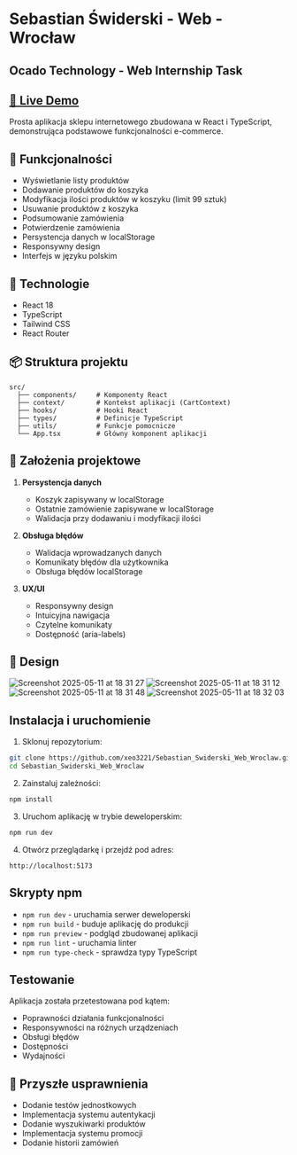 # Sebastian Świderski - Web - Wrocław

## Ocado Technology - Web Internship Task

## [🔗 Live Demo](https://xeo3221.github.io/Sebastian_Swiderski_Web_Wroclaw/)

Prosta aplikacja sklepu internetowego zbudowana w React i TypeScript, demonstrująca podstawowe funkcjonalności e-commerce.

## 🌟 Funkcjonalności

- Wyświetlanie listy produktów
- Dodawanie produktów do koszyka
- Modyfikacja ilości produktów w koszyku (limit 99 sztuk)
- Usuwanie produktów z koszyka
- Podsumowanie zamówienia
- Potwierdzenie zamówienia
- Persystencja danych w localStorage
- Responsywny design
- Interfejs w języku polskim

## 🚀 Technologie

- React 18
- TypeScript
- Tailwind CSS
- React Router

## 📦 Struktura projektu

```
src/
  ├── components/     # Komponenty React
  ├── context/        # Kontekst aplikacji (CartContext)
  ├── hooks/          # Hooki React
  ├── types/          # Definicje TypeScript
  ├── utils/          # Funkcje pomocnicze
  └── App.tsx         # Główny komponent aplikacji
```

## 📝 Założenia projektowe

1. **Persystencja danych**

   - Koszyk zapisywany w localStorage
   - Ostatnie zamówienie zapisywane w localStorage
   - Walidacja przy dodawaniu i modyfikacji ilości

2. **Obsługa błędów**

   - Walidacja wprowadzanych danych
   - Komunikaty błędów dla użytkownika
   - Obsługa błędów localStorage

3. **UX/UI**
   - Responsywny design
   - Intuicyjna nawigacja
   - Czytelne komunikaty
   - Dostępność (aria-labels)

## 🎨 Design
![Screenshot 2025-05-11 at 18 31 27](https://github.com/user-attachments/assets/18af5fc3-9ced-4451-af52-c4b36469064e)
![Screenshot 2025-05-11 at 18 31 12](https://github.com/user-attachments/assets/24d5c015-f40d-45ae-8d87-dde9c6fc0fed)
![Screenshot 2025-05-11 at 18 31 48](https://github.com/user-attachments/assets/f8a744e8-1984-4815-873a-f1924e8b8311)
![Screenshot 2025-05-11 at 18 32 03](https://github.com/user-attachments/assets/42f2353a-183e-486b-a2c9-20bd7c182235)

## Instalacja i uruchomienie

1. Sklonuj repozytorium:

```bash
git clone https://github.com/xeo3221/Sebastian_Swiderski_Web_Wroclaw.git
cd Sebastian_Swiderski_Web_Wroclaw
```

2. Zainstaluj zależności:

```bash
npm install
```

3. Uruchom aplikację w trybie deweloperskim:

```bash
npm run dev
```

4. Otwórz przeglądarkę i przejdź pod adres:

```
http://localhost:5173
```

## Skrypty npm

- `npm run dev` - uruchamia serwer deweloperski
- `npm run build` - buduje aplikację do produkcji
- `npm run preview` - podgląd zbudowanej aplikacji
- `npm run lint` - uruchamia linter
- `npm run type-check` - sprawdza typy TypeScript

## Testowanie

Aplikacja została przetestowana pod kątem:

- Poprawności działania funkcjonalności
- Responsywności na różnych urządzeniach
- Obsługi błędów
- Dostępności
- Wydajności

## 🔮 Przyszłe usprawnienia

- Dodanie testów jednostkowych
- Implementacja systemu autentykacji
- Dodanie wyszukiwarki produktów
- Implementacja systemu promocji
- Dodanie historii zamówień

